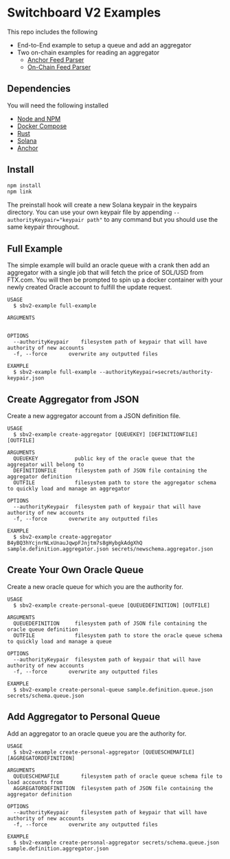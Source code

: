 # Switchboard V2 Examples

This repo includes the following

- End-to-End example to setup a queue and add an aggregator
- Two on-chain examples for reading an aggregator
  - [Anchor Feed Parser](rust/anchor-feed-parser/programs/anchor-feed-parser/src/lib.rs)
  - [On-Chain Feed Parser](rust/on-chain-feed-parser/src/lib.rs)

## Dependencies

You will need the following installed

- [Node and NPM](https://github.com/nvm-sh/nvm#installing-and-updating)
- [Docker Compose](https://docs.docker.com/compose/install)
- [Rust](https://www.rust-lang.org/tools/install)
- [Solana](https://docs.solana.com/cli/install-solana-cli-tools)
- [Anchor](https://project-serum.github.io/anchor/getting-started/installation.html#install-anchor)

## Install

```bash
npm install
npm link
```

The preinstall hook will create a new Solana keypair in the keypairs directory. You can use your own keypair file by appending `--authorityKeypair="keypair path"` to any command but you should use the same keypair throughout.

## Full Example

The simple example will build an oracle queue with a crank then add an aggregator with a single job that will fetch the price of SOL/USD from FTX.com. You will then be prompted to spin up a docker container with your newly created Oracle account to fulfill the update request.

```
USAGE
  $ sbv2-example full-example

ARGUMENTS


OPTIONS
  --authorityKeypair    filesystem path of keypair that will have authority of new accounts
  -f, --force       overwrite any outputted files

EXAMPLE
  $ sbv2-example full-example --authorityKeypair=secrets/authority-keypair.json
```

## Create Aggregator from JSON

Create a new aggregator account from a JSON definition file.

```
USAGE
  $ sbv2-example create-aggregator [QUEUEKEY] [DEFINITIONFILE] [OUTFILE]

ARGUMENTS
  QUEUEKEY            public key of the oracle queue that the aggregator will belong to
  DEFINITIONFILE      filesystem path of JSON file containing the aggregator definition
  OUTFILE             filesystem path to store the aggregator schema to quickly load and manage an aggregator

OPTIONS
  --authorityKeypair  filesystem path of keypair that will have authority of new accounts
  -f, --force       overwrite any outputted files

EXAMPLE
  $ sbv2-example create-aggregator B4yBQ3hYcjnrNLxUnauJqwpFJnjtm7s8gHybgkAdgXhQ sample.definition.aggregator.json secrets/newschema.aggregator.json
```

## Create Your Own Oracle Queue

Create a new oracle queue for which you are the authority for.

```
USAGE
  $ sbv2-example create-personal-queue [QUEUEDEFINITION] [OUTFILE]

ARGUMENTS
  QUEUEDEFINITION     filesystem path of JSON file containing the oracle queue definition
  OUTFILE             filesystem path to store the oracle queue schema to quickly load and manage a queue

OPTIONS
  --authorityKeypair  filesystem path of keypair that will have authority of new accounts
  -f, --force       overwrite any outputted files

EXAMPLE
  $ sbv2-example create-personal-queue sample.definition.queue.json secrets/schema.queue.json
```

## Add Aggregator to Personal Queue

Add an aggregator to an oracle queue you are the authority for.

```
USAGE
  $ sbv2-example create-personal-aggregator [QUEUESCHEMAFILE] [AGGREGATORDEFINITION]

ARGUMENTS
  QUEUESCHEMAFILE       filesystem path of oracle queue schema file to load accounts from
  AGGREGATORDEFINITION  filesystem path of JSON file containing the aggregator definition

OPTIONS
  --authorityKeypair    filesystem path of keypair that will have authority of new accounts
  -f, --force       overwrite any outputted files

EXAMPLE
  $ sbv2-example create-personal-aggregator secrets/schema.queue.json sample.definition.aggregator.json
```
